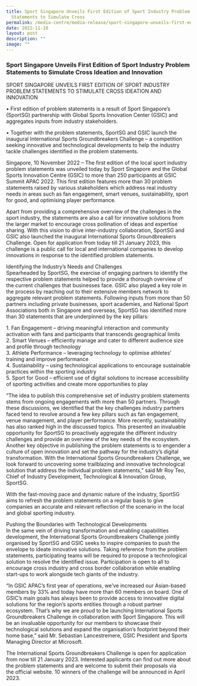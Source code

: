 ```yaml
---
title: Sport Singapore Unveils First Edition of Sport Industry Problem
  Statements to Simulate Cross
permalink: /media-centre/media-release/sport-singapore-unveils-first-edition-of-sport-industry-problem/
date: 2022-11-10
layout: post
description: ""
image: ""
---
```

### **Sport Singapore Unveils First Edition of Sport Industry Problem Statements to Simulate Cross Ideation and Innovation**

SPORT SINGAPORE UNVEILS FIRST EDITION OF SPORT INDUSTRY PROBLEM STATEMENTS TO STIMULATE CROSS IDEATION AND INNOVATION  
  
• First edition of problem statements is a result of Sport Singapore’s (SportSG) partnership with Global Sports Innovation Center (GSIC) and aggregates inputs from industry stakeholders.   
  
• Together with the problem statements, SportSG and GSIC launch the inaugural International Sports Groundbreakers Challenge – a competition seeking innovative and technological developments to help the industry tackle challenges identified in the problem statements.   
  
Singapore, 10 November 2022 – The first edition of the local sport industry problem statements was unveiled today by Sport Singapore and the Global Sports Innovation Centre (GSIC) to more than 250 participants at GSIC Summit APAC 2022. This first edition features more than 30 problem statements raised by various stakeholders which address real industry needs in areas such as fan engagement, smart venues, sustainability, sport for good, and optimising player performance.   
  
Apart from providing a comprehensive overview of the challenges in the sport industry, the statements are also a call for innovative solutions from the larger market to encourage cross pollination of ideas and expertise sharing. With this vision to drive inter-industry collaboration, SportSG and GSIC also launched the inaugural International Sports Groundbreakers Challenge. Open for application from today till 21 January 2023, this challenge is a public call for local and international companies to develop innovations in response to the identified problem statements.   
  
Identifying the Industry’s Needs and Challenges  
Spearheaded by SportSG, the exercise of engaging partners to identify the respective problem statements helped to provide a thorough overview of the current challenges that businesses face. GSIC also played a key role in the process by reaching out to their extensive members network to aggregate relevant problem statements. Following inputs from more than 50 partners including private businesses, sport academies, and National Sport Associations both in Singapore and overseas, SportSG has identified more than 30 statements that are underpinned by the key pillars:   
  
1. Fan Engagement – driving meaningful interaction and community activation with fans and participants that transcends geographical limits  
2. Smart Venues – efficiently manage and cater to different audience size and profile through technology  
3. Athlete Performance – leveraging technology to optimise athletes’ training and improve performance  
4. Sustainability – using technological applications to encourage sustainable practices within the sporting industry   
5. Sport for Good – efficient use of digital solutions to increase accessibility of sporting activities and create more opportunities to play  
  
“The idea to publish this comprehensive set of industry problem statements stems from ongoing engagements with more than 50 partners. Through these discussions, we identified that the key challenges industry partners faced tend to revolve around a few key pillars such as fan engagement, venue management, and player performance. More recently, sustainability has also ranked high in the discussed topics. This presented an invaluable opportunity for SportSG to proactively aggregate the different industry challenges and provide an overview of the key needs of the ecosystem. Another key objective in publishing the problem statements is to engender a culture of open innovation and set the pathway for the industry’s digital transformation. With the International Sports Groundbreakers Challenge, we look forward to uncovering some trailblazing and innovative technological solution that address the individual problem statements,” said Mr Roy Teo, Chief of Industry Development, Technological & Innovation Group, SportSG.   
  
With the fast-moving pace and dynamic nature of the industry, SportSG aims to refresh the problem statements on a regular basis to give companies an accurate and relevant reflection of the scenario in the local and global sporting industry.  
  
Pushing the Boundaries with Technological Developments  
In the same vein of driving transformation and enabling capabilities development, the International Sports Groundbreakers Challenge jointly organised by SportSG and GSIC seeks to inspire companies to push the envelope to ideate innovative solutions. Taking reference from the problem statements, participating teams will be required to propose a technological solution to resolve the identified issue. Participation is open to all to encourage cross industry and cross border collaboration while enabling start-ups to work alongside tech giants of the industry.   
  
“In GSIC APAC’s first year of operations, we’ve increased our Asian-based members by 33% and today have more than 60 members on board. One of GSIC’s main goals has always been to provide access to innovative digital solutions for the region’s sports entities through a robust partner ecosystem. That’s why we are proud to be launching International Sports Groundbreakers Challenge in collaboration with Sport Singapore. This will be an invaluable opportunity for our members to showcase their technological solutions and expand the organisation’s footprint beyond their home base,” said Mr. Sebastian Lancestremere, GSIC President and Sports Managing Director at Microsoft.   
  
The International Sports Groundbreakers Challenge is open for application from now till 21 January 2023. Interested applicants can find out more about the problem statements and are welcome to submit their proposals via the official website. 10 winners of the challenge will be announced in April 2023.